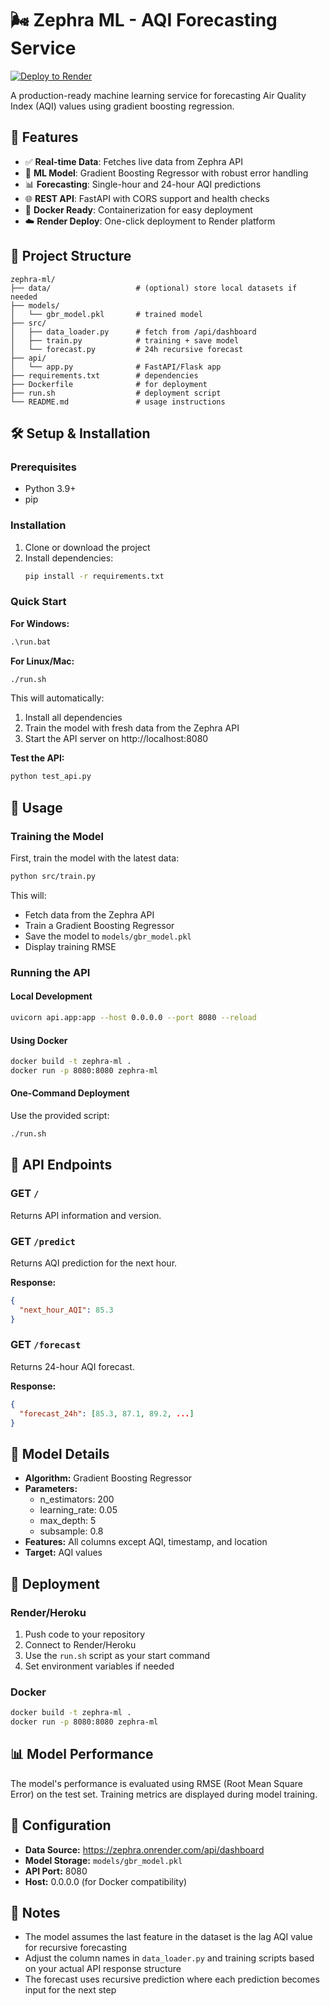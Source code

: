 # 🌬️ Zephra ML - AQI Forecasting Service

[![Deploy to Render](https://render.com/images/deploy-to-render-button.svg)](https://render.com/deploy)

A production-ready machine learning service for forecasting Air Quality Index (AQI) values using gradient boosting regression.

## 🚀 Features

- ✅ **Real-time Data**: Fetches live data from Zephra API
- 🧠 **ML Model**: Gradient Boosting Regressor with robust error handling
- 📊 **Forecasting**: Single-hour and 24-hour AQI predictions
- 🌐 **REST API**: FastAPI with CORS support and health checks
- 🐳 **Docker Ready**: Containerization for easy deployment
- ☁️ **Render Deploy**: One-click deployment to Render platform

## 📁 Project Structure

```
zephra-ml/
├── data/                   # (optional) store local datasets if needed
├── models/
│   └── gbr_model.pkl       # trained model
├── src/
│   ├── data_loader.py      # fetch from /api/dashboard
│   ├── train.py            # training + save model
│   └── forecast.py         # 24h recursive forecast
├── api/
│   └── app.py              # FastAPI/Flask app
├── requirements.txt        # dependencies
├── Dockerfile              # for deployment
├── run.sh                  # deployment script
└── README.md               # usage instructions
```

## 🛠️ Setup & Installation

### Prerequisites

- Python 3.9+
- pip

### Installation

1. Clone or download the project
2. Install dependencies:
   ```bash
   pip install -r requirements.txt
   ```

### Quick Start

**For Windows:**

```cmd
.\run.bat
```

**For Linux/Mac:**

```bash
./run.sh
```

This will automatically:

1. Install all dependencies
2. Train the model with fresh data from the Zephra API
3. Start the API server on http://localhost:8080

**Test the API:**

```bash
python test_api.py
```

## 🔧 Usage

### Training the Model

First, train the model with the latest data:

```bash
python src/train.py
```

This will:

- Fetch data from the Zephra API
- Train a Gradient Boosting Regressor
- Save the model to `models/gbr_model.pkl`
- Display training RMSE

### Running the API

#### Local Development

```bash
uvicorn api.app:app --host 0.0.0.0 --port 8080 --reload
```

#### Using Docker

```bash
docker build -t zephra-ml .
docker run -p 8080:8080 zephra-ml
```

#### One-Command Deployment

Use the provided script:

```bash
./run.sh
```

## 📡 API Endpoints

### GET `/`

Returns API information and version.

### GET `/predict`

Returns AQI prediction for the next hour.

**Response:**

```json
{
  "next_hour_AQI": 85.3
}
```

### GET `/forecast`

Returns 24-hour AQI forecast.

**Response:**

```json
{
  "forecast_24h": [85.3, 87.1, 89.2, ...]
}
```

## 🔄 Model Details

- **Algorithm:** Gradient Boosting Regressor
- **Parameters:**
  - n_estimators: 200
  - learning_rate: 0.05
  - max_depth: 5
  - subsample: 0.8
- **Features:** All columns except AQI, timestamp, and location
- **Target:** AQI values

## 🚀 Deployment

### Render/Heroku

1. Push code to your repository
2. Connect to Render/Heroku
3. Use the `run.sh` script as your start command
4. Set environment variables if needed

### Docker

```bash
docker build -t zephra-ml .
docker run -p 8080:8080 zephra-ml
```

## 📊 Model Performance

The model's performance is evaluated using RMSE (Root Mean Square Error) on the test set. Training metrics are displayed during model training.

## 🔧 Configuration

- **Data Source:** https://zephra.onrender.com/api/dashboard
- **Model Storage:** `models/gbr_model.pkl`
- **API Port:** 8080
- **Host:** 0.0.0.0 (for Docker compatibility)

## 📝 Notes

- The model assumes the last feature in the dataset is the lag AQI value for recursive forecasting
- Adjust the column names in `data_loader.py` and training scripts based on your actual API response structure
- The forecast uses recursive prediction where each prediction becomes input for the next step
